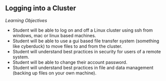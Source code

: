 Logging into a Cluster
----------------------
*Learning Objectives*
*    Student will be able to log on and off a Linux cluster using ssh from windows, mac or linux based machines.
*    Student will be able to use a gui based file transfer system (something like cyberduck) to move files to and from the cluster.
*    Student will understand best practices in security for users of a remote system.
*    Student will be able to change their account password.
*    Student will understand best practices in file and data management (backing up files on your own machine).
